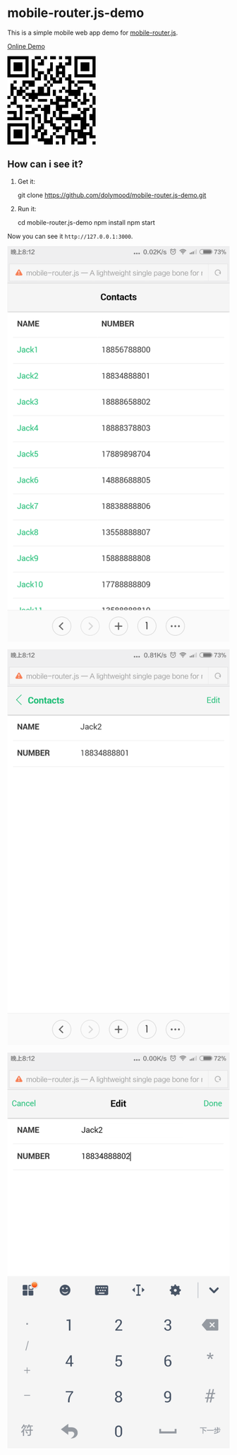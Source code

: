 # mobile-router.js-demo

This is a simple mobile web app demo for [mobile-router.js](https://github.com/dolymood/mobile-router.js).

[Online Demo](http://mr.aijc.net)

![Online Demo](https://github.com/dolymood/mobile-router.js-demo/raw/master/fakeData/QR.png)

## How can i see it?

1) Get it:

	git clone https://github.com/dolymood/mobile-router.js-demo.git

2) Run it:
	
	cd mobile-router.js-demo
	npm install
	npm start

Now you can see it `http://127.0.0.1:3000`.

![contacts](https://github.com/dolymood/mobile-router.js-demo/raw/master/fakeData/contacts.png)

![detail](https://github.com/dolymood/mobile-router.js-demo/raw/master/fakeData/detail.png)

![edit](https://github.com/dolymood/mobile-router.js-demo/raw/master/fakeData/edit.png)